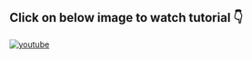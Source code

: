 


## **Click on below image to watch tutorial** 👇


[![youtube](https://img.youtube.com/vi/8CzPRQvnkCA/0.jpg)](https://www.youtube.com/watch?v=8CzPRQvnkCA)
